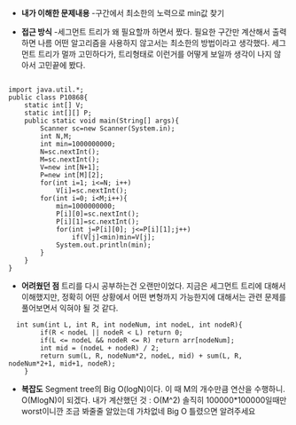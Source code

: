 - **내가 이해한 문제내용**
 -구간에서 최소한의 노력으로 min값 찾기


- **접근 방식**
-세그먼트 트리가 왜 필요할까 하면서 짰다.
  필요한 구간만 계산해서 출력하면 나름 어떤 알고리즘을 사용하지 않고서는 최소한의 방법이라고 생각했다.
  세그먼트 트리가 멀까 고민하다가, 트리형태로 이런거를 어떻게 보일까 생각이 나지 않아서 고민끝에 봤다.
  
```

import java.util.*;
public class P10868{
	static int[] V;
	static int[][] P;
	public static void main(String[] args){
		Scanner sc=new Scanner(System.in);
		int N,M;
		int min=1000000000;
		N=sc.nextInt();
		M=sc.nextInt();
		V=new int[N+1];
		P=new int[M][2];
		for(int i=1; i<=N; i++)
			V[i]=sc.nextInt();
		for(int i=0; i<M;i++){
			min=1000000000;
			P[i][0]=sc.nextInt();
			P[i][1]=sc.nextInt();
			for(int j=P[i][0]; j<=P[i][1];j++)
				if(V[j]<min)min=V[j];
			System.out.println(min);	
		}
	}
}
```

- **어려웠던 점**
트리를 다시 공부하는건 오랜만이었다. 지금은 세그먼트 트리에 대해서 이해했지만, 정확히 어떤 상황에서 어떤 변형까지
가능한지에 대해서는 관련 문제를 풀어보면서 익혀야 될 것 같다.
```
  int sum(int L, int R, int nodeNum, int nodeL, int nodeR){
        if(R < nodeL || nodeR < L) return 0;
        if(L <= nodeL && nodeR <= R) return arr[nodeNum];
        int mid = (nodeL + nodeR) / 2;
        return sum(L, R, nodeNum*2, nodeL, mid) + sum(L, R, nodeNum*2+1, mid+1, nodeR);
    }
```

- **복잡도**
Segment tree의 Big O(logN)이다. 이 때 M의 개수만큼 연산을 수행하니. O(MlogN)이 되겠다.
내가 계산했던 것 : O(M^2) 솔직히 100000*100000일때만 worst이니깐 조금 봐줄줄 알았는데 가차없네
Big O 틀렸으면 알려주세요
